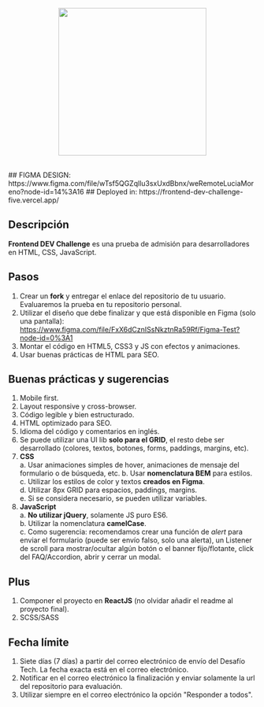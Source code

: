 <p align="center">
  <a href='https://weremote.net'>
    <img src="https://weremote.net/wp-content/uploads/2021/04/Logo-WR.svg" width="300" />
  </a>
</p>
<br />
## FIGMA DESIGN:
https://www.figma.com/file/wTsf5QGZqllu3sxUxdBbnx/weRemoteLuciaMoreno?node-id=14%3A16
## Deployed in:
https://frontend-dev-challenge-five.vercel.app/

## Descripción
**Frontend DEV Challenge** es una prueba de admisión para desarrolladores en HTML, CSS, JavaScript.

## Pasos
1. Crear un **fork** y entregar el enlace del repositorio de tu usuario. Evaluaremos la prueba en tu repositorio personal.
2. Utilizar el diseño que debe finalizar y que está disponible en Figma (solo una pantalla): https://www.figma.com/file/FxX6dCznISsNkztnRa59Rf/Figma-Test?node-id=0%3A1
3. Montar el código en HTML5, CSS3 y JS con efectos y animaciones.
4. Usar buenas prácticas de HTML para SEO.

## Buenas prácticas y sugerencias
1. Mobile first.
2. Layout responsive y cross-browser.
3. Código legible y bien estructurado.
4. HTML optimizado para SEO.
5. Idioma del código y comentarios en inglés.
6. Se puede utilizar una UI lib **solo para el GRID**, el resto debe ser desarrollado (colores, textos, botones, forms, paddings, margins, etc).
7. **CSS**  
a. Usar animaciones simples de hover, animaciones de mensaje del formulario o de búsqueda, etc. 
b. Usar **nomenclatura BEM** para estilos.   
c. Utilizar los estilos de color y textos **creados en Figma**.   
d. Utilizar 8px GRID para espacios, paddings, margins.  
e. Si se considera necesario, se pueden utilizar variables.  
8. **JavaScript**  
a. **No utilizar jQuery**, solamente JS puro ES6.  
b. Utilizar la nomenclatura **camelCase**.  
c. Como sugerencia: recomendamos crear una función de *alert* para enviar el formulario (puede ser envío falso, solo una alerta), un Listener de scroll para mostrar/ocultar algún botón o el banner fijo/flotante, click del FAQ/Accordion, abrir y cerrar un modal.

## Plus
1. Componer el proyecto en **ReactJS** (no olvidar añadir el readme al proyecto final).
2. SCSS/SASS

## Fecha límite
1. Siete días (7 días) a partir del correo electrónico de envío del Desafío Tech. La fecha exacta está en el correo electrónico.
2. Notificar en el correo electrónico la finalización y enviar solamente la url del repositorio para evaluación.
3. Utilizar siempre en el correo electrónico la opción "Responder a todos".

